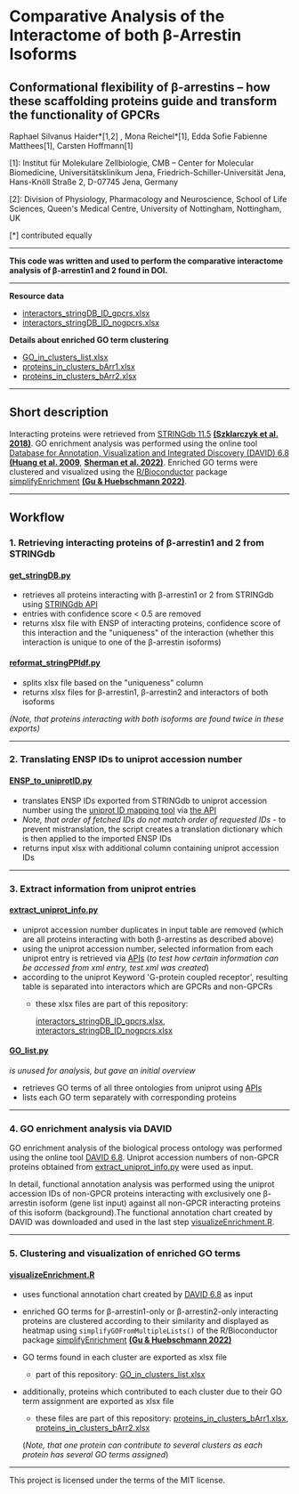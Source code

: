 # Comparative Analysis of the Interactome of both β-Arrestin Isoforms
## Conformational flexibility of β-arrestins – how these scaffolding proteins guide and transform the functionality of GPCRs

Raphael Silvanus Haider*[1,2] ,  Mona Reichel*[1], Edda Sofie Fabienne Matthees[1], Carsten Hoffmann[1]

[1]: Institut für Molekulare Zellbiologie, CMB – Center for Molecular Biomedicine, Universitätsklinikum Jena, 
Friedrich-Schiller-Universität Jena, Hans-Knöll Straße 2, D-07745 Jena, Germany

[2]: Division of Physiology, Pharmacology and Neuroscience, School of Life Sciences, Queen's Medical Centre, 
University of Nottingham, Nottingham, UK

[*] contributed equally

---

**This code was written and used to perform the comparative interactome analysis of β-arrestin1 and 2 found in DOI.**

---

**Resource data**
- [interactors_stringDB_ID_gpcrs.xlsx](https://github.com/mo-yoda/Haider_Review/blob/master/interactors_stringDB_ID_gpcrs.xlsx)
- [interactors_stringDB_ID_nogpcrs.xlsx](https://github.com/mo-yoda/Haider_Review/blob/master/interactors_stringDB_ID_nogpcrs.xlsx)

**Details about enriched GO term clustering**
- [GO_in_clusters_list.xlsx](https://github.com/mo-yoda/Haider_Review/blob/master/GO_in_clusters_list.xlsx)
- [proteins_in_clusters_bArr1.xlsx](https://github.com/mo-yoda/Haider_Review/blob/master/proteins_in_clusters_bArr1.xlsx)
- [proteins_in_clusters_bArr2.xlsx](https://github.com/mo-yoda/Haider_Review/blob/master/proteins_in_clusters_bArr2.xlsx)

---
## Short description
Interacting proteins were retrieved from [STRINGdb 11.5](https://string-db.org/help/api/) 
[**(Szklarczyk et al. 2018)**](https://doi.org/10.1093/nar/gky1131). 
GO enrichment analysis was performed using the online tool 
[Database for Annotation, Visualization and Integrated Discovery (DAVID) 6.8](https://david.ncifcrf.gov/) 
[**(Huang et al. 2009**](https://doi.org/10.1038/nprot.2008.211), 
[**Sherman et al. 2022)**](https://doi.org/10.1093/nar/gkac194). 
Enriched GO terms were clustered and visualized using the [R/Bioconductor](https://www.bioconductor.org/) package 
[simplifyEnrichment](https://jokergoo.github.io/simplifyEnrichment/index.html) 
[**(Gu & Huebschmann 2022)**](https://doi.org/10.1016/j.gpb.2022.04.008).


---
## Workflow
### 1. Retrieving interacting proteins of β-arrestin1 and 2 from STRINGdb
#### [get_stringDB.py](https://github.com/mo-yoda/Haider_Review/blob/master/get_stringDB.py)
- retrieves all proteins interacting with β-arrestin1 or 2 from STRINGdb using 
[STRINGdb API](https://string-db.org/help/api/)
- entries with  confidence score < 0.5 are removed
- returns xlsx file with ENSP of interacting proteins, confidence score of this interaction and the "uniqueness" 
of the interaction (whether this interaction is unique to one of the β-arrestin isoforms)

#### [reformat_stringPPIdf.py](https://github.com/mo-yoda/Haider_Review/blob/master/reformat_stringPPIdf.py)
- splits xlsx file based on the "uniqueness" column
- returns xlsx files for β-arrestin1, β-arrestin2 and interactors of both isoforms

*(Note, that proteins interacting with both isoforms are found twice in these exports)*

---

### 2. Translating ENSP IDs to uniprot accession number
#### [ENSP_to_uniprotID.py](https://github.com/mo-yoda/Haider_Review/blob/master/ENSP_to_uniprotID.py)
- translates ENSP IDs exported from STRINGdb to uniprot accession number using the 
[uniprot ID mapping tool](https://www.uniprot.org/id-mapping) via
[the API](https://www.uniprot.org/help/id_mapping)
- *Note, that order of fetched IDs do not match order of requested IDs* - 
to prevent mistranslation, the script creates a translation dictionary which is then applied to the imported ENSP IDs
- returns input xlsx with additional column containing uniprot accession IDs

---

### 3. Extract information from uniprot entries
#### [extract_uniprot_info.py](https://github.com/mo-yoda/Haider_Review/blob/master/extract_uniprot_info.py)
- uniprot accession number duplicates in input table are removed (which are all proteins interacting with both 
β-arrestins as described above)
- using the uniprot accession number, selected information from each uniprot entry is retrieved via 
[APIs](https://www.uniprot.org/help/api_retrieve_entries) 
(*to test how certain information can be accessed from xml entry, test.xml was created*)
- according to the uniprot Keyword 'G-protein coupled receptor', resulting table is separated into interactors
which are GPCRs and non-GPCRs
  - these xlsx files are part of this repository:
  
    [interactors_stringDB_ID_gpcrs.xlsx](https://github.com/mo-yoda/Haider_Review/blob/master/interactors_stringDB_ID_gpcrs.xlsx), 
  [interactors_stringDB_ID_nogpcrs.xlsx](https://github.com/mo-yoda/Haider_Review/blob/master/interactors_stringDB_ID_nogpcrs.xlsx)


#### [GO_list.py](https://github.com/mo-yoda/Haider_Review/blob/master/GO_list.py)
*is unused for analysis, but gave an initial overview*
- retrieves GO terms of all three ontologies from uniprot using 
[APIs](https://www.uniprot.org/help/api_retrieve_entries) 
- lists each GO term separately with corresponding proteins

---

### 4. GO enrichment analysis via DAVID
GO enrichment analysis of the biological process ontology was performed using the online tool 
[DAVID 6.8](https://david.ncifcrf.gov/).
Uniprot accession numbers of non-GPCR proteins obtained from 
[extract_uniprot_info.py](https://github.com/mo-yoda/Haider_Review/blob/master/extract_uniprot_info.py) 
were used as input.

In detail, functional annotation analysis was performed using the uniprot accession IDs of non-GPCR proteins
interacting with exclusively one β-arrestin isoform (gene list input) against all non-GPCR interacting proteins 
of this isoform (background).The functional annotation chart created by DAVID was downloaded and used in the last
step [visualizeEnrichment.R](https://github.com/mo-yoda/Haider_Review/blob/master/visualizeEnrichment.R).

---

### 5. Clustering and visualization of enriched GO terms
#### [visualizeEnrichment.R](https://github.com/mo-yoda/Haider_Review/blob/master/visualizeEnrichment.R)
- uses functional annotation chart created by [DAVID 6.8](https://david.ncifcrf.gov/) as input
- enriched GO terms for  β-arrestin1-only or  β-arrestin2-only interacting proteins are clustered according 
to their similarity and displayed as heatmap using `simplifyGOFromMultipleLists()` of the R/Bioconductor package 
[simplifyEnrichment](https://jokergoo.github.io/simplifyEnrichment/index.html) 
[**(Gu & Huebschmann 2022)**](https://doi.org/10.1016/j.gpb.2022.04.008)
- GO terms found in each cluster are exported as xlsx file 
  - part of this repository: [GO_in_clusters_list.xlsx](https://github.com/mo-yoda/Haider_Review/blob/master/GO_in_clusters_list.xlsx)
- additionally, proteins which contributed to each cluster due to their GO term assignment are exported as xlsx file 
  - these files are part of this repository: 
  [proteins_in_clusters_bArr1.xlsx](https://github.com/mo-yoda/Haider_Review/blob/master/proteins_in_clusters_bArr1.xlsx),
  [proteins_in_clusters_bArr2.xlsx](https://github.com/mo-yoda/Haider_Review/blob/master/proteins_in_clusters_bArr2.xlsx)
  
  (*Note, that one protein can contribute to several clusters as each protein has several GO terms assigned*)

---

This project is licensed under the terms of the MIT license.
